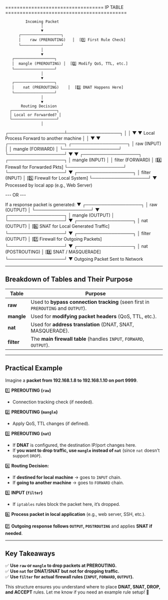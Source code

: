 ================================== IP TABLE ==========================================

             Incoming Packet
                    │
                    ▼
          ┌──────────────────┐
          │    raw (PREROUTING)   │  [1️⃣ First Rule Check]
          └──────────────────┘
                    │
                    ▼
       ┌──────────────────┐
       │  mangle (PREROUTING) │  [2️⃣ Modify QoS, TTL, etc.]
       └──────────────────┘
                    │
                    ▼
       ┌──────────────────┐
       │    nat (PREROUTING)    │  [3️⃣ DNAT Happens Here]
       └──────────────────┘
                    │
                    ▼
           Routing Decision
      ┌────────────────────┐
      │ Local or Forwarded? │
      └────────────────────┘
                    │
  ┌──────────────────┴─────────────────┐
  │                                     │
  ▼                                     ▼
 Local Process                        Forward to another machine
  │                                     │
  ▼                                     ▼
  ┌──────────────────┐                 ┌──────────────────┐
  │    raw (INPUT)       │                 │   mangle (FORWARD) │
  └──────────────────┘                 └──────────────────┘
  ▼                                     ▼
  ┌──────────────────┐                 ┌──────────────────┐
  │  mangle (INPUT)    │                 │     filter (FORWARD)   │  [4️⃣ Firewall for Forwarded Pkts]
  └──────────────────┘                 └──────────────────┘
  ▼
  ┌──────────────────┐
  │  filter (INPUT)      │  [5️⃣ Firewall for Local System]
  └──────────────────┘
  ▼
  Processed by local app (e.g., Web Server)

   --- OR ---

  If a response packet is generated:
  ▼
  ┌──────────────────┐
  │  raw (OUTPUT)       │
  └──────────────────┘
  ▼
  ┌──────────────────┐
  │ mangle (OUTPUT)   │
  └──────────────────┘
  ▼
  ┌──────────────────┐
  │  nat (OUTPUT)       │  [6️⃣ SNAT for Local Generated Traffic]
  └──────────────────┘
  ▼
  ┌──────────────────┐
  │  filter (OUTPUT)    │  [7️⃣ Firewall for Outgoing Packets]
  └──────────────────┘
  ▼
  ┌──────────────────┐
  │  nat (POSTROUTING) │  [8️⃣ SNAT / MASQUERADE]
  └──────────────────┘
  ▼
 Outgoing Packet Sent to Network

---

## **Breakdown of Tables and Their Purpose**
| Table      | Purpose |
|------------|---------|
| **raw**    | Used to **bypass connection tracking** (seen first in `PREROUTING` and `OUTPUT`). |
| **mangle** | Used for **modifying packet headers** (QoS, TTL, etc.). |
| **nat**    | Used for **address translation** (DNAT, SNAT, MASQUERADE). |
| **filter** | The **main firewall table** (handles `INPUT`, `FORWARD`, `OUTPUT`). |

---

## **Practical Example**
Imagine a **packet from 192.168.1.8 to 192.168.1.10 on port 9999**.

1️⃣ **PREROUTING (`raw`)**  
   - Connection tracking check (if needed).  

2️⃣ **PREROUTING (`mangle`)**  
   - Apply QoS, TTL changes (if defined).  

3️⃣ **PREROUTING (`nat`)**  
   - If **DNAT** is configured, the destination IP/port changes here.  
   - If **you want to drop traffic, use `mangle` instead of `nat`** (since `nat` doesn't support `DROP`).  

4️⃣ **Routing Decision:**  
   - If **destined for local machine** → goes to `INPUT` chain.  
   - If **going to another machine** → goes to `FORWARD` chain.  

5️⃣ **INPUT (`filter`)**  
   - If `iptables` rules block the packet here, it’s dropped.  

6️⃣ **Process packet in local application** (e.g., web server, SSH, etc.).  

7️⃣ **Outgoing response follows `OUTPUT`, `POSTROUTING`** and applies **SNAT if needed**.  

---

## **Key Takeaways**
✅ **Use `raw` or `mangle` to drop packets at PREROUTING.**  
✅ **Use `nat` for DNAT/SNAT but not for dropping traffic.**  
✅ **Use `filter` for actual firewall rules (`INPUT`, `FORWARD`, `OUTPUT`).**  

This structure ensures you understand where to place **DNAT, SNAT, DROP, and ACCEPT** rules. Let me know if you need an example rule setup! 🚀

